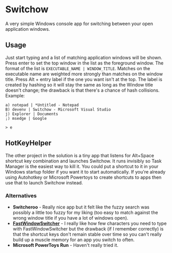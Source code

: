 # Switchow

A very simple Windows console app for switching between your open application windows.

## Usage

Just start typing and a list of matching application windows will be shown.  Press enter to set the top window in the list as the foreground window.  The format of the list is `EXECUTABLE_NAME | WINDOW_TITLE`.  Matches on the executable name are weighted more strongly than matches on the window title.  Press Alt + entry label if the one you want isn't at the top. The label is created by hashing so it will stay the same as long as the Window title doesn't change; the drawback is that there's a chance of hash collisions. Example:
```
a) notepad | *Untitled - Notepad
B) devenv | Switchow - Microsoft Visual Studio
j) Explorer | Documents
;) msedge | Google

> e
```

## HotKeyHelper

The other project in the solution is a tiny app that listens for Alt+Space shortcut key combination and launches Switchow.  It runs invisibly so Task Manager is the easiest way to kill it.  You could put a shortcut to it in your Windows startup folder if you want it to start automatically.  If you're already using Autohotkey or Microsoft Powertoys to create shortcuts to apps then use that to launch Switchow instead.

### Alternatives

- **Switcheroo** - Really nice app but it felt like the fuzzy search was possibly a little too fuzzy for my liking (too easy to match against the wrong window title if you have a lot of windows open).
- **[FastWindowSwitcher](https://github.com/JochenBaier/fastwindowswitcher)** - I really like how few characters you need to type with FastWindowSwitcher but the drawback (if I remember correctly) is that the shortcut keys don't remain stable over time so you can't really build up a muscle memory for an app you switch to often.
- **Microsoft PowerToys Run** - Haven't really tried it.
